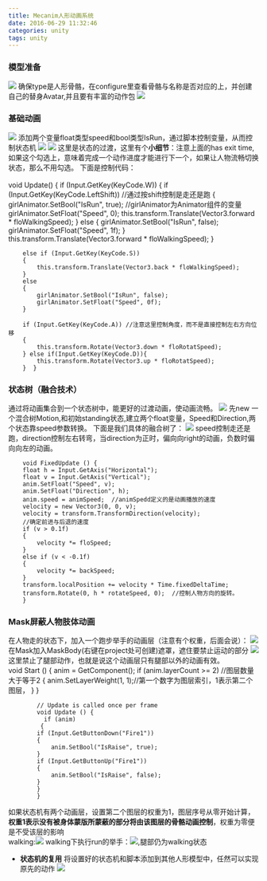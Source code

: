 ```yaml
---
title: Mecanim人形动画系统
date: 2016-06-29 11:32:46
categories: unity
tags: unity
---
```


### 模型准备
![](http://7xs1eq.com1.z0.glb.clouddn.com/mecanim.png)
确保type是人形骨骼，在configure里查看骨骼与名称是否对应的上，并创建自己的替身Avatar,并且要有丰富的动作包
![](http://7xs1eq.com1.z0.glb.clouddn.com/mecanimAllAnim.png)

<!-- more -->

### 基础动画

![](http://7xs1eq.com1.z0.glb.clouddn.com/baseAnim.png)
添加两个变量float类型speed和bool类型IsRun，通过脚本控制变量，从而控制状态机
![](http://7xs1eq.com1.z0.glb.clouddn.com/mecanimChange1.png)   ![](http://7xs1eq.com1.z0.glb.clouddn.com/mecanimChange2.png)
这里是状态的过渡，这里有个**小细节**：注意上面的has exit time,如果这个勾选上，意味着完成一个动作进度才能进行下一个，如果让人物流畅切换状态，那么不用勾选。
下面是控制代码：        
​        
         void Update() {
        if (Input.GetKey(KeyCode.W)) {
            if (Input.GetKey(KeyCode.LeftShift)) //通过按shift控制是走还是跑
            {
                girlAnimator.SetBool("IsRun", true); //girlAnimator为Animator组件的变量
                girlAnimator.SetFloat("Speed", 0);
                this.transform.Translate(Vector3.forward * floWalkingSpeed);
            }
            else
            {
                girlAnimator.SetBool("IsRun", false);
                girlAnimator.SetFloat("Speed", 1f);
            }
            this.transform.Translate(Vector3.forward * floWalkingSpeed);
        }
    
        else if (Input.GetKey(KeyCode.S))
        {
            this.transform.Translate(Vector3.back * floWalkingSpeed);
        }
        else
        {
            girlAnimator.SetBool("IsRun", false);
            girlAnimator.SetFloat("Speed", 0f);
        }
    
        if (Input.GetKey(KeyCode.A)) //注意这里控制角度，而不是直接控制左右方向位移
        {
            this.transform.Rotate(Vector3.down * floRotatSpeed);
        } else if(Input.GetKey(KeyCode.D)){
            this.transform.Rotate(Vector3.up * floRotatSpeed);
        }  } 
### 状态树（融合技术）
通过将动画集合到一个状态树中，能更好的过渡动画，使动画流畅。
![](http://7xs1eq.com1.z0.glb.clouddn.com/blendTree2.png)
先new 一个混合树Motion,和初始standing状态,建立两个float变量，Speed和Direction,两个状态靠speed参数转换。
下面是我们具体的融合树了：
![](http://ojynuthay.bkt.clouddn.com/blendTreeAll.png)
speed控制走还是跑，direction控制左右转弯，当direction为正时，偏向向right的动画，负数时偏向向左的动画。

        void FixedUpdate () {
        float h = Input.GetAxis("Horizontal");
        float v = Input.GetAxis("Vertical");
        anim.SetFloat("Speed", v);
        anim.SetFloat("Direction", h);
        anim.speed = animSpeed;  //animSpedd定义的是动画播放的速度
        velocity = new Vector3(0, 0, v);
        velocity = transform.TransformDirection(velocity);
        //确定前进与后退的速度
        if (v > 0.1f)
        {
            velocity *= floSpeed;
        }
        else if (v < -0.1f)
        {
            velocity *= backSpeed;
        }
        transform.localPosition += velocity * Time.fixedDeltaTime;
        transform.Rotate(0, h * rotateSpeed, 0);  //控制人物方向的旋转。
        }
### Mask屏蔽人物肢体动画
在人物走的状态下，加入一个跑步举手的动画层（注意有个权重，后面会说）：
![](http://7xs1eq.com1.z0.glb.clouddn.com/mecanimMask1.png)
在Mask加入MaskBody(右键在project处可创建)遮罩，遮住要禁止运动的部分
![](http://7xs1eq.com1.z0.glb.clouddn.com/mask3.png)
这里禁止了腿部动作，也就是说这个动画层只有腿部以外的动画有效。
​        
        void Start () {
        anim = GetComponent<Animator>();
        if (anim.layerCount >= 2) //图层数量大于等于2
        {
            anim.SetLayerWeight(1, 1);//第一个数字为图层索引，1表示第二个图层，
        }
            }
    
            // Update is called once per frame
            void Update () {
              if (anim)
             {
            if (Input.GetButtonDown("Fire1"))
            {
                anim.SetBool("IsRaise", true);
            }
            if (Input.GetButtonUp("Fire1"))
            {
                anim.SetBool("IsRaise", false);
            }
            }
            }    
如果状态机有两个动画层，设置第二个图层的权重为1，图层序号从零开始计算，**权重1表示没有被身体蒙版所蒙蔽的部分将由该图层的骨骼动画控制**，权重为零便是不受该层的影响    
walking:![](http://ojynuthay.bkt.clouddn.com/demo1.png)
walking下执行run的举手：![](http://7xs1eq.com1.z0.glb.clouddn.com/demo2.png),腿部仍为walking状态
* **状态机的复用**
  将设置好的状态机和脚本添加到其他人形模型中，任然可以实现原先的动作
  ![](http://7xs1eq.com1.z0.glb.clouddn.com/mecanimLast.png)
  ​      